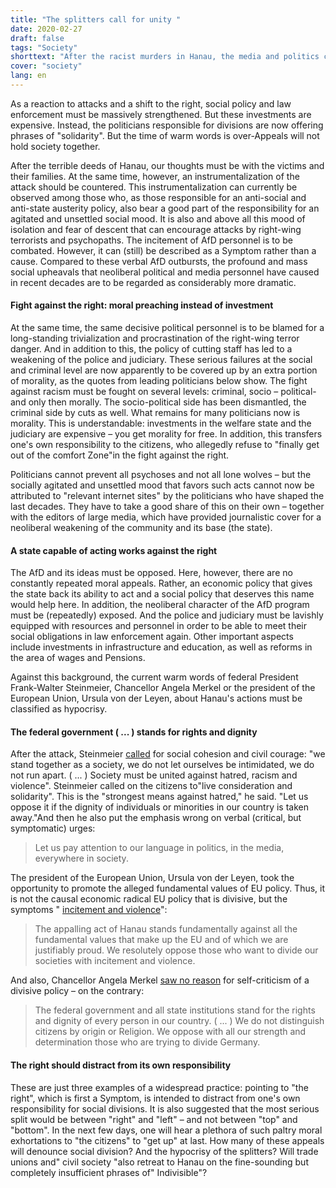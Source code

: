 ```yaml
---
title: "The splitters call for unity "
date: 2020-02-27
draft: false
tags: "Society"
shorttext: "After the racist murders in Hanau, the media and politics come out of their holes and tell us how we have to interpret their act."
cover: "society"
lang: en
---
```


As a reaction to attacks and a shift to the right, social policy and law enforcement must be massively strengthened. But these investments are expensive. Instead, the politicians responsible for divisions are now offering phrases of "solidarity". But the time of warm words is over-Appeals will not hold society together.

After the terrible deeds of Hanau, our thoughts must be with the victims and their families. At the same time, however, an instrumentalization of the attack should be countered. This instrumentalization can currently be observed among those who, as those responsible for an anti-social and anti-state austerity policy, also bear a good part of the responsibility for an agitated and unsettled social mood. It is also and above all this mood of isolation and fear of descent that can encourage attacks by right-wing terrorists and psychopaths. The incitement of AfD personnel is to be combated. However, it can (still) be described as a Symptom rather than a cause. Compared to these verbal AfD outbursts, the profound and mass social upheavals that neoliberal political and media personnel have caused in recent decades are to be regarded as considerably more dramatic.

#### Fight against the right: moral preaching instead of investment

At the same time, the same decisive political personnel is to be blamed for a long-standing trivialization and procrastination of the right-wing terror danger. And in addition to this, the policy of cutting staff has led to a weakening of the police and judiciary. These serious failures at the social and criminal level are now apparently to be covered up by an extra portion of morality, as the quotes from leading politicians below show. The fight against racism must be fought on several levels: criminal, socio – political-and only then morally. The socio-political side has been dismantled, the criminal side by cuts as well. What remains for many politicians now is morality. This is understandable: investments in the welfare state and the judiciary are expensive – you get morality for free. In addition, this transfers one's own responsibility to the citizens, who allegedly refuse to "finally get out of the comfort Zone"in the fight against the right.

Politicians cannot prevent all psychoses and not all lone wolves – but the socially agitated and unsettled mood that favors such acts cannot now be attributed to "relevant internet sites" by the politicians who have shaped the last decades. They have to take a good share of this on their own – together with the editors of large media, which have provided journalistic cover for a neoliberal weakening of the community and its base (the state).

#### A state capable of acting works against the right

The AfD and its ideas must be opposed. Here, however, there are no constantly repeated moral appeals. Rather, an economic policy that gives the state back its ability to act and a social policy that deserves this name would help here. In addition, the neoliberal character of the AfD program must be (repeatedly) exposed. And the police and judiciary must be lavishly equipped with resources and personnel in order to be able to meet their social obligations in law enforcement again. Other important aspects include investments in infrastructure and education, as well as reforms in the area of wages and Pensions.

Against this background, the current warm words of federal President Frank-Walter Steinmeier, Chancellor Angela Merkel or the president of the European Union, Ursula von der Leyen, about Hanau's actions must be classified as hypocrisy.

#### The federal government ( ... ) stands for rights and dignity

After the attack, Steinmeier [called](https://www.faz.net/aktuell/politik/inland/steinmeier-nach-anschlag-in-hanau-zusammenhalt-und-zivilcourage-16643842.html "Wir stehen zusammen und halten zusammen") for social cohesion and civil courage: "we stand together as a society, we do not let ourselves be intimidated, we do not run apart. ( ... ) Society must be united against hatred, racism and violence". Steinmeier called on the citizens to"live consideration and solidarity". This is the "strongest means against hatred," he said. "Let us oppose it if the dignity of individuals or minorities in our country is taken away."And then he also put the emphasis wrong on verbal (critical, but symptomatic) urges:

> Let us pay attention to our language in politics, in the media, everywhere in society.

The president of the European Union, Ursula von der Leyen, took the opportunity to promote the alleged fundamental values of EU policy. Thus, it is not the causal economic radical EU policy that is divisive, but the symptoms " [incitement and violence](https://ec.europa.eu/germany/news/20200220kommissionspraesidentin-von-der-leyen-zur-gewalttat-hanau_de "Kommissionspräsidentin von der Leyen zur Gewalttat in Hanau: Fremdenhass und Rassismus haben keinen Platz in Europa")":

> The appalling act of Hanau stands fundamentally against all the fundamental values that make up the EU and of which we are justifiably proud. We resolutely oppose those who want to divide our societies with incitement and violence.

And also, Chancellor Angela Merkel [saw no reason](https://www.tagesschau.de/inland/hanau-reaktionen-105.html "Rassismus und Hass sind ein Gift") for self-criticism of a divisive policy – on the contrary:

> The federal government and all state institutions stand for the rights and dignity of every person in our country. ( ... ) We do not distinguish citizens by origin or Religion. We oppose with all our strength and determination those who are trying to divide Germany.

#### The right should distract from its own responsibility

These are just three examples of a widespread practice: pointing to "the right", which is first a Symptom, is intended to distract from one's own responsibility for social divisions. It is also suggested that the most serious split would be between "right" and "left" – and not between "top" and "bottom". In the next few days, one will hear a plethora of such paltry moral exhortations to "the citizens" to "get up" at last. How many of these appeals will denounce social division? And the hypocrisy of the splitters? Will trade unions and" civil society "also retreat to Hanau on the fine-sounding but completely insufficient phrases of" Indivisible"?                    
